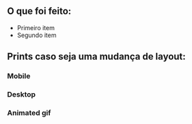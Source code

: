 ## O que foi feito:

- Primeiro item
- Segundo item

## Prints caso seja uma mudança de layout:

### Mobile

### Desktop

### Animated gif

